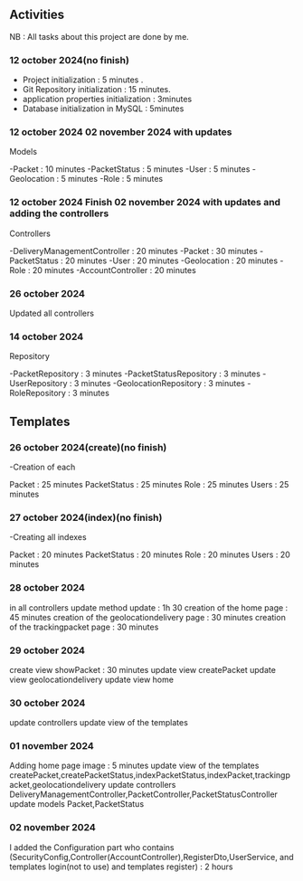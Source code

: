 ## Activities
NB : All tasks about this project are done by me.
### 12 october 2024(no finish)

- Project initialization : 5 minutes .
- Git Repository initialization : 15 minutes.
- application properties initialization : 3minutes
- Database initialization in MySQL : 5minutes


### 12 october 2024 02 november 2024 with updates 
Models

-Packet : 10 minutes
-PacketStatus  : 5 minutes
-User  : 5 minutes
-Geolocation  : 5 minutes
-Role : 5 minutes

### 12 october 2024 Finish 02 november 2024 with updates and adding the controllers
Controllers


-DeliveryManagementController : 20 minutes
-Packet : 30 minutes
-PacketStatus : 20 minutes
-User : 20 minutes
-Geolocation : 20 minutes
-Role : 20 minutes
-AccountController : 20 minutes


###  26 october 2024
Updated all controllers

### 14 october 2024 
Repository  


-PacketRepository : 3 minutes
-PacketStatusRepository  : 3 minutes
-UserRepository  : 3 minutes
-GeolocationRepository  : 3 minutes
-RoleRepository  : 3 minutes


## Templates

### 26 october 2024(create)(no finish)
-Creation of each 


Packet : 25  minutes
PacketStatus : 25  minutes
Role : 25  minutes
Users : 25 minutes

### 27 october 2024(index)(no finish)
-Creating all indexes


Packet : 20 minutes
PacketStatus : 20 minutes
Role : 20 minutes
Users : 20  minutes

### 28 october 2024

in all controllers update method update : 1h 30
creation of the home page : 45 minutes
creation of the geolocationdelivery page : 30 minutes
creation of the trackingpacket page : 30 minutes

### 29 october 2024
create view showPacket : 30 minutes 
update view createPacket
update view geolocationdelivery
update view home

### 30 october 2024
update controllers
update view of the templates

### 01 november 2024
Adding home page image : 5 minutes
update view of the templates createPacket,createPacketStatus,indexPacketStatus,indexPacket,trackingpacket,geolocationdelivery
update controllers DeliveryManagementController,PacketController,PacketStatusController
update models Packet,PacketStatus

### 02 november 2024
 
I added the Configuration part who contains (SecurityConfig,Controller(AccountController),RegisterDto,UserService,
and templates login(not to use) and templates register) : 2 hours
